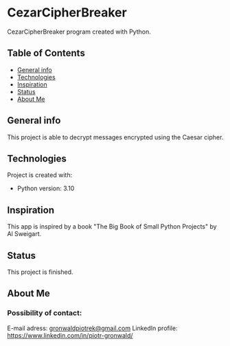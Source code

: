 # CezarCipherBreaker
CezarCipherBreaker program created with Python.

## Table of Contents
* [General info](#general-info)
* [Technologies](#technologies)
* [Inspiration](#inspiration)
* [Status](#status)
* [About Me](#about-me)

## General info
This project is able to decrypt messages encrypted using the Caesar cipher.

## Technologies
Project is created with:
* Python version: 3.10

## Inspiration
This app is inspired by a book "The Big Book of Small Python Projects" by Al Sweigart.

## Status
This project is finished.

## About Me
### Possibility of contact:
E-mail adress: gronwaldpiotrek@gmail.com
LinkedIn profile: https://www.linkedin.com/in/piotr-gronwald/
